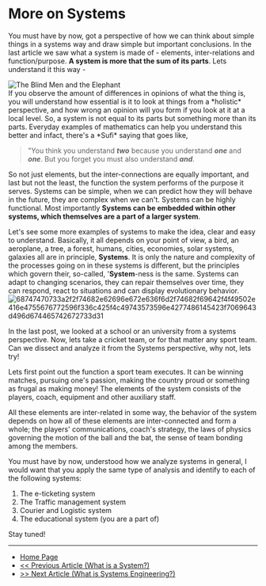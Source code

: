 # More on Systems

You must have by now, got a perspective of how we can think about simple things in a systems way and draw simple but important conclusions. In the last article we saw what a system is made of - elements, inter-relations and function/purpose. **A system is more that the sum of its parts**. Lets understand it this way - 

<img src="https://th.bing.com/th/id/OIP.AnGUggrYo3lB_LIt5sYnBwHaEB?pid=ImgDet&rs=1"
     alt="The Blind Men and the Elephant"
     style="float: left; vertical-align:center; margin-right: 10px;"/>
     
<br>
If you observe the amount of differences in opinions of what the thing is, you will understand how essential is it to look at things from a *holistic* perspective, and how wrong an opinion will you form if you look at it at a local level. So, a system is not equal to its parts but something more than its parts. Everyday examples of mathematics can help you understand this better and infact, there's a *Sufi* saying that goes like, 

> "You think you understand **_two_** because you understand **_one_** and **_one_**. But you forget you must also understand **_and_**.

So not just elements, but the inter-connections are equally important, and last but not the least, the function the system performs of the purpose it serves. Systems can be simple, when we can predict how they will behave in the future, they are complex when we can't. Systems can be highly functional. Most importantly **Systems can be embedded within other systems, which themselves are a part of a larger system**. 

Let's see some more examples of systems to make the idea, clear and easy to understand. Basically, it all depends on your point of view, a bird, an aeroplane, a tree, a forest, humans, cities, economies, solar systems, galaxies all are in principle, **Systems**. It is only the nature and complexity of the processes going on in these systems is different, but the principles which govern their, so-called, '**System**-ness is the same. Systems can adapt to changing scenarios, they can repair themselves over time, they can respond, react to situations and can display evolutionary behavior.![68747470733a2f2f74682e62696e672e636f6d2f74682f69642f4f49502e416e4755676772596f336c425f4c49743573596e4277486145423f7069643d496d674465742672733d31](https://user-images.githubusercontent.com/67552598/146878963-16131429-39db-480b-8538-cebd649df0f4.jpg)


In the last post, we looked at a school or an university from a systems perspective. Now, lets take a cricket team, or for that matter any sport team. Can we dissect and analyze it from the Systems perspective, why not, lets try!

Lets first point out the function a sport team executes. It can be winning matches, pursuing one's passion, making the country proud or something as frugal as making money! The elements of the system consists of the players, coach, equipment and other auxiliary staff.

All these elements are inter-related in some way, the behavior of the system depends on how all of these elements are inter-connected and form a whole; the players' communications, coach's strategy, the laws of physics governing the motion of the ball and the bat, the sense of team bonding among the members. 

You must have by now, understood how we analyze systems in general, I would want that you apply the same type of analysis and identify to each of the following systems:
1. The e-ticketing system
2. The Traffic management system
3. Courier and Logistic system
4. The educational system (you are a part of)

Stay tuned!

---
- [Home Page](https://sohamphanseiitb.github.io/Think-in-Systems/index.html)
- [<< Previous Article (What is a System?)](https://sohamphanseiitb.github.io/Think-in-Systems/Systems_Theory/what_is_a_system.html)
- [>> Next Article (What is Systems Engineering?)](https://sohamphanseiitb.github.io/Think-in-Systems/Systems_Theory/systems_engg/systems-engineering.html)
